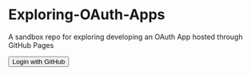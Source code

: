 # Exploring-OAuth-Apps

A sandbox repo for exploring developing an OAuth App hosted through GitHub Pages

<form method="get" action="https://github.com/login/oauth/authorize?client_id=0b16147c93307c3f47b9">
    <button type="submit">Login with GitHub</button>
</form>